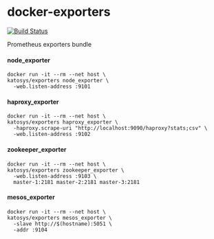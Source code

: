 # docker-exporters

[![Build Status](https://travis-ci.org/katosys/docker-exporters.svg?branch=master)](https://travis-ci.org/katosys/docker-exporters)

Prometheus exporters bundle

#### node_exporter
```
docker run -it --rm --net host \
katosys/exporters node_exporter \
  -web.listen-address :9101
```

#### haproxy_exporter
```
docker run -it --rm --net host \
katosys/exporters haproxy_exporter \
  -haproxy.scrape-uri "http://localhost:9090/haproxy?stats;csv" \
  -web.listen-address :9102
```

#### zookeeper_exporter
```
docker run -it --rm --net host \
katosys/exporters zookeeper_exporter \
  -web.listen-address :9103 \
  master-1:2181 master-2:2181 master-3:2181
```

#### mesos_exporter
```
docker run -it --rm --net host \
katosys/exporters mesos_exporter \
  -slave http://$(hostname):5051 \
  -addr :9104
```
